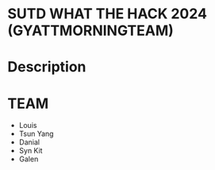 # SUTD WHAT THE HACK 2024 (GYATTMORNINGTEAM)

# Description


# TEAM
- Louis 
- Tsun Yang 
- Danial
- Syn Kit 
- Galen
